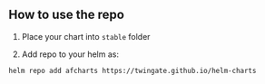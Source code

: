 ## How to use the repo

1. Place your chart into `stable` folder

2. Add repo to your helm as:


```
helm repo add afcharts https://twingate.github.io/helm-charts
```
